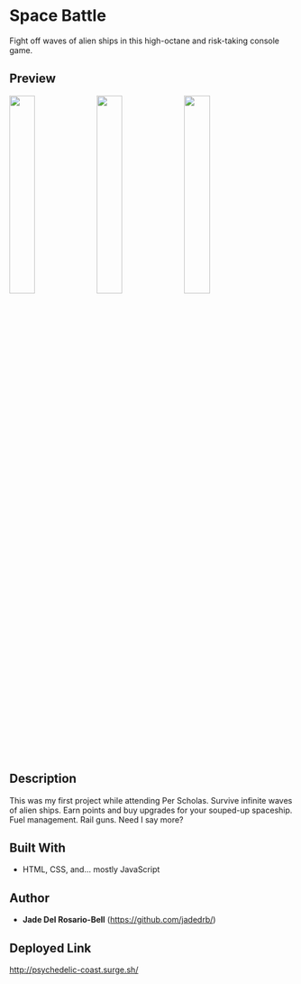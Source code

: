 # Space Battle
Fight off waves of alien ships in this high-octane and risk-taking console game. 

## Preview

<img src="https://user-images.githubusercontent.com/60476965/107164756-5c48c200-697e-11eb-8473-33978b26ebeb.png" width="30%"></img> <img src="https://user-images.githubusercontent.com/60476965/107164873-cf523880-697e-11eb-929d-d8290b3c4194.png" width="30%"></img> <img src="https://user-images.githubusercontent.com/60476965/107165239-43d9a700-6980-11eb-9dc4-c1fb9504cf24.png" width="30%"></img> 

## Description

This was my first project while attending Per Scholas. Survive infinite waves of alien ships. Earn points and buy upgrades for your souped-up spaceship. Fuel management. Rail guns. Need I say more?

## Built With

* HTML, CSS, and... mostly JavaScript

## Author

* **Jade Del Rosario-Bell** (https://github.com/jadedrb/)


## Deployed Link 

http://psychedelic-coast.surge.sh/